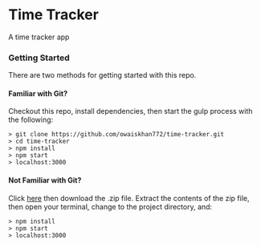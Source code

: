 # Time Tracker
A time tracker app

### Getting Started

There are two methods for getting started with this repo.

#### Familiar with Git?
Checkout this repo, install dependencies, then start the gulp process with the following:

```
> git clone https://github.com/owaiskhan772/time-tracker.git
> cd time-tracker
> npm install
> npm start
> localhost:3000
```

#### Not Familiar with Git?
Click [here](https://github.com/owaiskhan772/time-tracker) then download the .zip file.  Extract the contents of the zip file, then open your terminal, change to the project directory, and:

```
> npm install
> npm start
> localhost:3000
```
